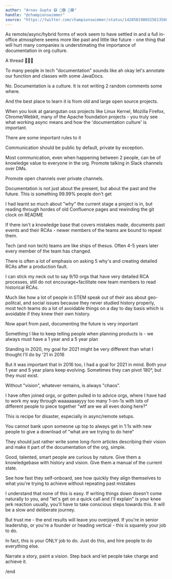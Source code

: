 ```yaml
---
author: "Arnav Gupta 😷 💉🟢 💉🟢"
handle: "@championswimmer"
source: "https://twitter.com/championswimmer/status/1428581980325613568"
---
```


As remote/async/hybrid forms of work seem to have settled in and a full in-office atmosphere seems more like past and little like future - one thing that will hurt many companies is understimating the importance of documentation in org culture. 

A thread 🧵👇🏼


To many people in tech "documentation" sounds like ah okay let's annotate our function and classes with some JavaDocs. 

No. Documentation is a culture. It is not writing 2 random comments some where. 

And the best place to learn it is from old and large open source projects.


When you look at garangutan oss projects like Linux Kernel, Mozilla Firefox, Chrome/Webkit, many of the Apache foundation projects - you truly see what working async means and how the 'documentation culture' is important. 

There are some important rules to it


Communication should be public by default, private by exception. 

Most communication, even when happening between 2 people, can be of knowledge value to everyone in the org. Promote talking in Slack channels over DMs. 

Promote open channels over private channels.


Documentation is not just about the present, but about the past and the future. This is something 99.99% people don't get

I had learnt so much about "why" the current stage a project is in, but reading through hordes of old Confluence pages and rewinding the git clock on README


If there isn't a knowledge base that covers mistakes made, documents past events and their RCAs - newer members of the teams are bound to repeat them. 

Tech (and non tech) teams are like ships of thesus. Often 4-5 years later every member of the team has changed.


There is often a lot of emphasis on asking 5 why's and creating detailed RCAs after a production fault. 

I can stick my neck out to say 9/10 orgs that have very detailed RCA processes, still do not encourage+facilitate new team members to read historical RCAs.


Much like how a lot of people in STEM speak out of their ass about geo-politcal, and social issues because they never studied history properly, most tech teams do a lot of avoidable things on a day to day basis which is avoidable if they knew their own history.


Now apart from past, documenting the future is very important

Something I like to keep telling people when planning products is - we always must have a 1 year and a 5 year plan

Standing in 2020, my goal for 2021 might be very different than what I thought I'll do by '21 in 2016


But it was important that in 2016 too, I had a goal for 2021 in mind. 
Both your 1 year and 5 year plans keep evolving. Sometimes they can pivot 180°, but they must exist. 

Without "vision", whatever remains, is always "chaos".


I have often joined orgs, or gotten pulled in to advice orgs, where I have had to work my way through waaaaaaayyy too many 1-on-1s with lots of different people to piece together "wtf are we all even doing here?" 

This is recipe for disaster, especially in async/remote setups.


You cannot bank upon someone up top to always get in 1:1s with new people to give a download of "what are we trying to do here" 

They should just rather write some long-form articles describing their vision and make it part of the documentation of the org, simple.


Good, talented, smart people are curious by nature. Give them a knowledgebase with history and vision. Give them a manual of the current state. 

See how fast they self-onboard, see how quickly they align themselves to what you're trying to achieve without repeating past mistakes


I understand that none of this is easy. If writing things down doesn't come naturally to you, and "let's get on a quick call and I'll explain" is your knee jerk reaction usually, you'll have to take conscious steps towards this. It will be a slow and deliberate journey.


But trust me - the end results will leave you overjoyed. If you're in senior leadership, or you're a founder or heading vertical - this is squarely your job to do. 

In fact, this is your ONLY job to do. Just do this, and hire people to do everything else.


Narrate a story, paint a vision. Step back and let people take charge and achieve it. 

/end

